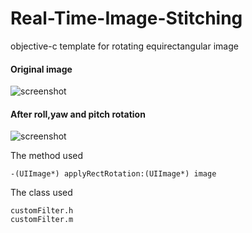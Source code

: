 # Real-Time-Image-Stitching
objective-c template for rotating equirectangular image

#### Original image
![screenshot](./Screenshot/input.jpeg)

#### After roll,yaw and pitch rotation
![screenshot](./Screenshot/output.jpeg)

The method used
```  objc
-(UIImage*) applyRectRotation:(UIImage*) image
```

The class used
```  objc
customFilter.h
customFilter.m
```  






